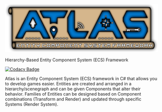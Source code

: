 ![Atlas](https://raw.githubusercontent.com/rsgmercenary/Atlas/master/Atlas.png)

Hierarchy-Based Entity Component System (ECS) Framework

[![Codacy Badge](https://api.codacy.com/project/badge/Grade/603d9317ac344b699164ece62b88a13b)](https://www.codacy.com/manual/drew.martin.developer/Atlas?utm_source=github.com&amp;utm_medium=referral&amp;utm_content=RSGMercenary/Atlas&amp;utm_campaign=Badge_Grade)

Atlas is an Entity Component System (ECS) framework in C# that allows you to develop games easier. Entities are created and arranged in a hierarchy/scenegraph and can be given Components that alter their behavior. Families of Entities can be designed based on Component combinations (Transform and Render) and updated through specific Systems (Render System).
